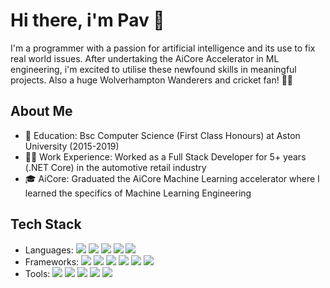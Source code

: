 # Hi there, i'm Pav 👋

I'm a programmer with a passion for artificial intelligence and its use to fix real world issues. After undertaking the AiCore Accelerator in ML engineering, i'm excited to utilise these newfound skills in meaningful projects. Also a huge Wolverhampton Wanderers and cricket fan! 🐺🏏

## About Me
- 🏫 Education: Bsc Computer Science (First Class Honours) at Aston University (2015-2019)
- 👨‍💻 Work Experience: Worked as a Full Stack Developer for 5+ years (.NET Core) in the automotive retail industry
- 🎓 AiCore: Graduated the AiCore Machine Learning accelerator where I learned the specifics of Machine Learning Engineering

## Tech Stack
- Languages: <img src="https://img.shields.io/badge/Python-FFD43B?style=for-the-badge&logo=python&logoColor=blue" />  <img src="https://img.shields.io/badge/C%23-239120?style=for-the-badge&logo=c-sharp&logoColor=white" />   <img src="https://img.shields.io/badge/JavaScript-323330?style=for-the-badge&logo=javascript&logoColor=F7DF1E" /> <img src="https://img.shields.io/badge/HTML5-E34F26?style=for-the-badge&logo=html5&logoColor=white" />  <img src="https://img.shields.io/badge/CSS3-1572B6?style=for-the-badge&logo=css3&logoColor=white" />
- Frameworks: <img src="https://img.shields.io/badge/PyTorch-EE4C2C?style=for-the-badge&logo=pytorch&logoColor=white" />  <img src="https://img.shields.io/badge/Pandas-2C2D72?style=for-the-badge&logo=pandas&logoColor=white" />  <img src="https://img.shields.io/badge/Numpy-777BB4?style=for-the-badge&logo=numpy&logoColor=white" />    <img src="https://img.shields.io/badge/.NET-512BD4?style=for-the-badge&logo=dotnet&logoColor=white" />  <img src="https://img.shields.io/badge/React-20232A?style=for-the-badge&logo=react&logoColor=61DAFB" /> <img src="https://img.shields.io/badge/lit-324FFF?style=for-the-badge&logo=lit&logoColor=white" />
- Tools: <img src="https://img.shields.io/badge/microsoft%20azure-0089D6?style=for-the-badge&logo=microsoft-azure&logoColor=white" />  <img src="https://img.shields.io/badge/Amazon_AWS-FF9900?style=for-the-badge&logo=amazonaws&logoColor=white" />  <img src="https://img.shields.io/badge/Microsoft%20SQL%20Server-CC2927?style=for-the-badge&logo=microsoft%20sql%20server&logoColor=white" />  <img src="https://img.shields.io/badge/PostgreSQL-316192?style=for-the-badge&logo=postgresql&logoColor=white" />  <img src="https://img.shields.io/badge/Docker-2CA5E0?style=for-the-badge&logo=docker&logoColor=white" />

<!--
**PDDhillon/PDDhillon** is a ✨ _special_ ✨ repository because its `README.md` (this file) appears on your GitHub profile.

Here are some ideas to get you started:

- 🔭 I’m currently working on ...
- 🌱 I’m currently learning ...
- 👯 I’m looking to collaborate on ...
- 🤔 I’m looking for help with ...
- 💬 Ask me about ...
- 📫 How to reach me: ...
- 😄 Pronouns: ...
- ⚡ Fun fact: ...
-->
